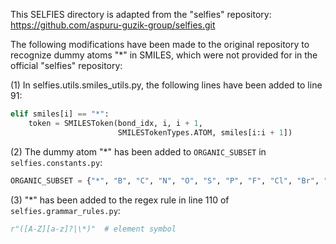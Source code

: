 This SELFIES directory is adapted from the "selfies" repository: https://github.com/aspuru-guzik-group/selfies.git

The following modifications have been made to the original repository to recognize dummy atoms "*" in SMILES, 
which were not provided for in the official "selfies" repository:

(1) In selfies.utils.smiles_utils.py, the following lines have been added to line 91:
```python
elif smiles[i] == "*":
    token = SMILESToken(bond_idx, i, i + 1,
                        SMILESTokenTypes.ATOM, smiles[i:i + 1])
```

(2) The dummy atom "*" has been added to `ORGANIC_SUBSET` in `selfies.constants.py`:
```python
ORGANIC_SUBSET = {"*", "B", "C", "N", "O", "S", "P", "F", "Cl", "Br", "I"}
```

(3) "*" has been added to the regex rule in line 110 of `selfies.grammar_rules.py`:
```python
r"([A-Z][a-z]?|\*)"  # element symbol
```
